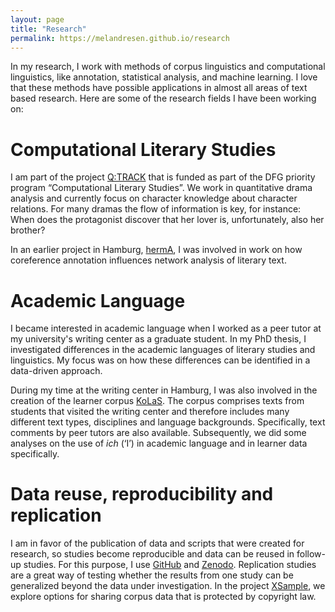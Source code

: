 ```yaml
---
layout: page
title: "Research"
permalink: https://melandresen.github.io/research
---
```


In my research, I work with methods of corpus linguistics and computational linguistics, like annotation, statistical analysis, and machine learning. I love that these methods have possible applications in almost all areas of text based research. Here are some of the research fields I have been working on:


# Computational Literary Studies

I am part of the project [Q:TRACK](https://quadrama.github.io/) that is funded as part of the DFG priority program “Computational Literary Studies”. We work in quantitative drama analysis and currently focus on character knowledge about character relations. For many dramas the flow of information is key, for instance: When does the protagonist discover that her lover is, unfortunately, also her brother?

In an earlier project in Hamburg, [hermA](https://www.herma.uni-hamburg.de/), I was involved in work on how coreference annotation influences network analysis of literary text.


# Academic Language

I became interested in academic language when I worked as a peer tutor at my university's writing center as a graduate student. In my PhD thesis, I investigated differences in the academic languages of literary studies and linguistics. My focus was on how these differences can be identified in a data-driven approach. 

During my time at the writing center in Hamburg, I was also involved in the creation of the learner corpus [KoLaS](https://doi.org/10.25592/uhhfdm.8322). The corpus comprises texts from students that visited the writing center and therefore includes many different text types, disciplines and language backgrounds. Specifically, text comments by peer tutors are also available. Subsequently, we did some analyses on the use of *ich* (‘I’) in academic language and in learner data specifically.


# Data reuse, reproducibility and replication

I am in favor of the publication of data and scripts that were created for research, so studies become reproducible and data can be reused in follow-up studies. For this purpose, I use [GitHub](https://github.com/melandresen) and [Zenodo](https://zenodo.org/). Replication studies are a great way of testing whether the results from one study can be generalized beyond the data under investigation. In the project [XSample](https://www.izus.uni-stuttgart.de/fokus/fdm-projekte/xsample/), we explore options for sharing corpus data that is protected by copyright law.

